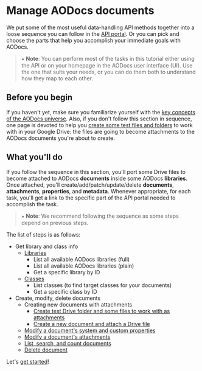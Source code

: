 # Manage AODocs documents

We put some of the most useful data-handling API methods together into a loose sequence you can follow in the [API portal](/docs/aodocs-staging.altirnao.com/1/routes/library/v1/put). Or you can pick and choose the parts that help you accomplish your immediate goals with AODocs.

> ⭑   **Note**: You can perform most of the tasks in this tutorial either using the API or on your homepage in the AODocs user interface (UI). Use the one that suits your needs, or you can do them both to understand how they map to each other.

## Before you begin

If you haven't yet, make sure you familiarize yourself with the [key concepts of the AODocs universe](https://support.aodocs.com/hc/en-us/articles/115005405943-AODocs-basic-terms). Also, if you don't follow this section in sequence, one page is devoted to help you [create some test files and folders](/docs/aodocs-staging.altirnao.com/1/c/Guides/30-Manage%20AODocs%20documents/20-Create,%20modify,%20delete%20documents/10-Create%20new%20documents%20with%20attachments/10-Create%20test%20Drive%20files%20and%20folders) to work with in your Google Drive: the files are going to become attachments to the AODocs documents you're about to create.

## What you'll do

If you follow the sequence in this section, you'll port some Drive files to become attached to AODocs **documents** inside some AODocs **libraries**. Once attached, you'll create/add/patch/update/delete **documents**, **attachments**, **properties**, and **metadata**. Whenever appropriate, for each task, you'll get a link to the specific part of the API portal needed to accomplish the task.

> ⭑   **Note**: We recommend following the sequence as some steps depend on previous steps.

The list of steps is as follows:

*   Get library and class info
    *   [Libraries](/docs/aodocs-staging.altirnao.com/1/c/Guides/30-Manage%20AODocs%20documents/10-Get%20library%20and%20class%20info/10-Libraries)
        * List all available AODocs libraries (full)
        * List all available AODocs libraries (plain)
        * Get a specific library by ID
    *   [Classes](/docs/aodocs-staging.altirnao.com/1/c/Guides/30-Manage%20AODocs%20documents/10-Get%20library%20and%20class%20info/20-Classes)
        * List classes (to find target classes for your documents)
        * Get a specific class by ID
*   Create, modify, delete documents
    *   Creating new documents with attachments
        * [Create test Drive folder and some files to work with as attachments](/docs/aodocs-staging.altirnao.com/1/c/Guides/30-Manage%20AODocs%20documents/20-Create,%20modify,%20delete%20documents/10-Create%20new%20documents%20with%20attachments/10-Create%20test%20Drive%20files%20and%20folders)
        * [Create a new document and attach a Drive file](/docs/aodocs-staging.altirnao.com/1/c/Guides/30-Manage%20AODocs%20documents/20-Create,%20modify,%20delete%20documents/10-Create%20new%20documents%20with%20attachments/20-Create%20new%20document%20and%20attach%20Drive%20file)
    * [Modify a document's system and custom properties](/docs/aodocs-staging.altirnao.com/1/c/Guides/30-Manage%20AODocs%20documents/20-Create,%20modify,%20delete%20documents/20-Modify%20field%20values%20of%20document%20properties)
    * [Modify a document's attachments](/docs/aodocs-staging.altirnao.com/1/c/Guides/30-Manage%20AODocs%20documents/20-Create,%20modify,%20delete%20documents/30-Modify%20document%20attachments)
    * [List, search, and count documents](/docs/aodocs-staging.altirnao.com/1/c/Guides/30-Manage%20AODocs%20documents/20-Create,%20modify,%20delete%20documents/35-List,%20search,%20and%20count%20documents)
    *   [Delete document](/docs/aodocs-staging.altirnao.com/1/c/Guides/30-Manage%20AODocs%20documents/20-Create,%20modify,%20delete%20documents/40-Delete%20document)
<!-- *   Further:
    *   categories
    *   versions
    *   relations (should be for a more advanced tutorial) -->

Let's [get started](/docs/aodocs-staging.altirnao.com/1/c/Guides/30-Manage%20AODocs%20documents/10-Get%20library%20and%20class%20info/00-Overview)!
